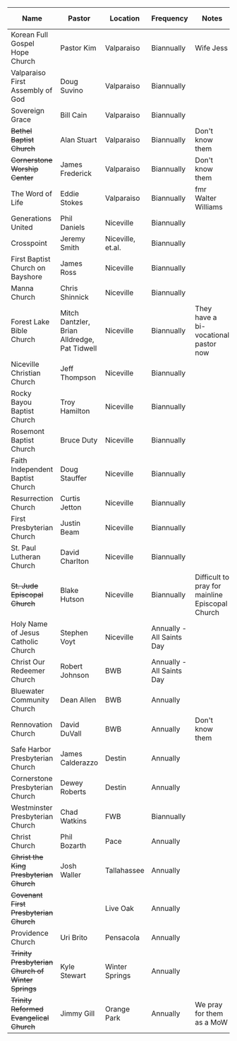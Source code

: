 | Name                                     | Pastor                                              | Location        | Frequency                  | Notes                                             | Frequency (Count) |
|------------------------------------------|----------------------------------------------------|-----------------|----------------------------|--------------------------------------------------|--------------------|
| Korean Full Gospel Hope Church           | Pastor Kim                                         | Valparaiso      | Biannually                 | Wife Jess                                        | 2                  |
| Valparaiso First Assembly of God         | Doug Suvino                                       | Valparaiso      | Biannually                 |                                                  | 2                  |
| Sovereign Grace                          | Bill Cain                                         | Valparaiso      | Biannually                 |                                                  | 2                  |
| ~~Bethel Baptist Church~~                    | Alan Stuart                                       | Valparaiso      | Biannually                 | Don't know them                                 | 2                  |
| ~~Cornerstone Worship Center~~               | James Frederick                                   | Valparaiso      | Biannually                 | Don't know them                                 | 2                  |
| The Word of Life                         | Eddie Stokes                                      | Valparaiso      | Biannually                 | fmr Walter Williams                             | 2                  |
| Generations United                       | Phil Daniels                                      | Niceville       | Biannually                 |                                                  | 2                  |
| Crosspoint                               | Jeremy Smith                                      | Niceville, et.al.| Biannually                 |                                                  | 2                  |
| First Baptist Church on Bayshore         | James Ross                                        | Niceville       | Biannually                 |                                                  | 2                  |
| Manna Church                             | Chris Shinnick                                    | Niceville       | Biannually                 |                                                  | 2                  |
| Forest Lake Bible Church                 | Mitch Dantzler, Brian Alldredge, Pat Tidwell      | Niceville       | Biannually                 | They have a bi-vocational pastor now            | 2                  |
| Niceville Christian Church               | Jeff Thompson                                     | Niceville       | Biannually                 |                                                  | 2                  |
| Rocky Bayou Baptist Church               | Troy Hamilton                                     | Niceville       | Biannually                 |                                                  | 2                  |
| Rosemont Baptist Church                  | Bruce Duty                                        | Niceville       | Biannually                 |                                                  | 2                  |
| Faith Independent Baptist Church         | Doug Stauffer                                     | Niceville       | Biannually                 |                                                  | 2                  |
| Resurrection Church                      | Curtis Jetton                                     | Niceville       | Biannually                 |                                                  | 2                  |
| First Presbyterian Church                | Justin Beam                                       | Niceville       | Biannually                 |                                                  | 2                  |
| St. Paul Lutheran Church                 | David Charlton                                    | Niceville       | Biannually                 |                                                  | 2                  |
| ~~St. Jude Episcopal Church~~                | Blake Hutson                                      | Niceville       | Biannually                 | Difficult to pray for mainline Episcopal Church | 2                  |
| Holy Name of Jesus Catholic Church       | Stephen Voyt                                      | Niceville       | Annually - All Saints Day  |                                                  | 1                  |
| Christ Our Redeemer Church               | Robert Johnson                                    | BWB             | Annually - All Saints Day  |                                                  | 0                  |
| Bluewater Community Church               | Dean Allen                                        | BWB             | Annually                   |                                                  | 1                  |
| Rennovation Church                       | David DuVall                                      | BWB             | Annually                   | Don't know them                                 | 1                  |
| Safe Harbor Presbyterian Church          | James Calderazzo                                  | Destin          | Annually                   |                                                  | 1                  |
| Cornerstone Presbyterian Church          | Dewey Roberts                                     | Destin          | Annually                   |                                                  | 1                  |
| Westminster Presbyterian Church          | Chad Watkins                                      | FWB             | Biannually                 |                                                  | 2                  |
| Christ Church                            | Phil Bozarth                                      | Pace            | Annually                   |                                              | 1                  |
| ~~Christ the King Presbyterian Church~~      | Josh Waller                                       | Tallahassee     | Annually                   |                               | 1                  |
| ~~Covenant First Presbyterian Church~~       |                                                  | Live Oak        | Annually                   |                                             | 1                  |
| Providence Church                        | Uri Brito                                         | Pensacola       | Annually                   |                                             | 1                  |
| ~~Trinity Presbyterian Church of Winter Springs~~ | Kyle Stewart                                    | Winter Springs | Annually                   |                               | 1                  |
| ~~Trinity Reformed Evangelical Church~~  | Jimmy Gill                                    | Orange Park | Annually               | We pray for them as a MoW                         | 1              |

